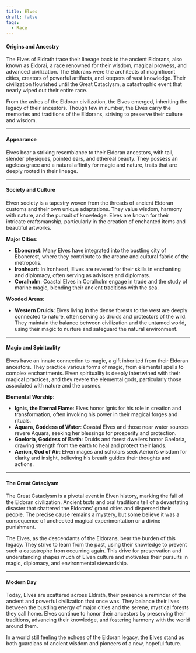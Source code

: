 ```yaml
---
title: Elves
draft: false
tags:
  - Race
---
```

#### Origins and Ancestry

The Elves of Eldrath trace their lineage back to the ancient Eldorans, also known as Eldorai, a race renowned for their wisdom, magical prowess, and advanced civilization. The Eldorans were the architects of magnificent cities, creators of powerful artifacts, and keepers of vast knowledge. Their civilization flourished until the Great Cataclysm, a catastrophic event that nearly wiped out their entire race. 

From the ashes of the Eldoran civilization, the Elves emerged, inheriting the legacy of their ancestors. Though few in number, the Elves carry the memories and traditions of the Eldorans, striving to preserve their culture and wisdom.

---

#### Appearance

Elves bear a striking resemblance to their Eldoran ancestors, with tall, slender physiques, pointed ears, and ethereal beauty. They possess an ageless grace and a natural affinity for magic and nature, traits that are deeply rooted in their lineage.

---

#### Society and Culture

Elven society is a tapestry woven from the threads of ancient Eldoran customs and their own unique adaptations. They value wisdom, harmony with nature, and the pursuit of knowledge. Elves are known for their intricate craftsmanship, particularly in the creation of enchanted items and beautiful artworks.

**Major Cities**:
- **Eboncrest**: Many Elves have integrated into the bustling city of Eboncrest, where they contribute to the arcane and cultural fabric of the metropolis.
- **Ironheart**: In Ironheart, Elves are revered for their skills in enchanting and diplomacy, often serving as advisors and diplomats.
- **Coralholm**: Coastal Elves in Coralholm engage in trade and the study of marine magic, blending their ancient traditions with the sea.

**Wooded Areas**:
- **Western Druids**: Elves living in the dense forests to the west are deeply connected to nature, often serving as druids and protectors of the wild. They maintain the balance between civilization and the untamed world, using their magic to nurture and safeguard the natural environment.

---

#### Magic and Spirituality

Elves have an innate connection to magic, a gift inherited from their Eldoran ancestors. They practice various forms of magic, from elemental spells to complex enchantments. Elven spirituality is deeply intertwined with their magical practices, and they revere the elemental gods, particularly those associated with nature and the cosmos.

**Elemental Worship**:
- **Ignis, the Eternal Flame**: Elves honor Ignis for his role in creation and transformation, often invoking his power in their magical forges and rituals.
- **Aquara, Goddess of Water**: Coastal Elves and those near water sources revere Aquara, seeking her blessings for prosperity and protection.
- **Gaeloria, Goddess of Earth**: Druids and forest dwellers honor Gaeloria, drawing strength from the earth to heal and protect their lands.
- **Aerion, God of Air**: Elven mages and scholars seek Aerion’s wisdom for clarity and insight, believing his breath guides their thoughts and actions.

---

#### The Great Cataclysm

The Great Cataclysm is a pivotal event in Elven history, marking the fall of the Eldoran civilization. Ancient texts and oral traditions tell of a devastating disaster that shattered the Eldorans' grand cities and dispersed their people. The precise cause remains a mystery, but some believe it was a consequence of unchecked magical experimentation or a divine punishment.

The Elves, as the descendants of the Eldorans, bear the burden of this legacy. They strive to learn from the past, using their knowledge to prevent such a catastrophe from occurring again. This drive for preservation and understanding shapes much of Elven culture and motivates their pursuits in magic, diplomacy, and environmental stewardship.

---

#### Modern Day

Today, Elves are scattered across Eldrath, their presence a reminder of the ancient and powerful civilization that once was. They balance their lives between the bustling energy of major cities and the serene, mystical forests they call home. Elves continue to honor their ancestors by preserving their traditions, advancing their knowledge, and fostering harmony with the world around them.

In a world still feeling the echoes of the Eldoran legacy, the Elves stand as both guardians of ancient wisdom and pioneers of a new, hopeful future.
